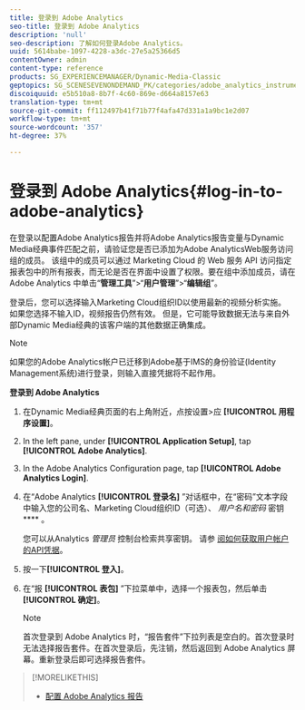 ```yaml
---
title: 登录到 Adobe Analytics
seo-title: 登录到 Adobe Analytics
description: 'null'
seo-description: 了解如何登录Adobe Analytics。
uuid: 5614babe-1097-4228-a3dc-27e5a25366d5
contentOwner: admin
content-type: reference
products: SG_EXPERIENCEMANAGER/Dynamic-Media-Classic
geptopics: SG_SCENESEVENONDEMAND_PK/categories/adobe_analytics_instrumentation_kit
discoiquuid: e5b510a8-8b7f-4c60-869e-d664a8157e63
translation-type: tm+mt
source-git-commit: ff112497b41f71b77f4afa47d331a1a9bc1e2d07
workflow-type: tm+mt
source-wordcount: '357'
ht-degree: 37%

---
```



# 登录到 Adobe Analytics{#log-in-to-adobe-analytics}

在登录以配置Adobe Analytics报告并将Adobe Analytics报告变量与Dynamic Media经典事件匹配之前，请验证您是否已添加为Adobe AnalyticsWeb服务访问组的成员。 该组中的成员可以通过 Marketing Cloud 的 Web 服务 API 访问指定报表包中的所有报表，而无论是否在界面中设置了权限。要在组中添加成员，请在 Adobe Analytics 中单击“**管理工具**”>“**用户管理**”>“**编辑组**”。

登录后，您可以选择输入Marketing Cloud组织ID以使用最新的视频分析实施。 如果您选择不输入ID，视频报告仍然有效。 但是，它可能导致数据无法与来自外部Dynamic Media经典的该客户端的其他数据正确集成。

>[!NOTE]
>
>如果您的Adobe Analytics帐户已迁移到Adobe基于IMS的身份验证(Identity Management系统)进行登录，则输入直接凭据将不起作用。

**登录到 Adobe Analytics**

1. 在Dynamic Media经典页面的右上角附近，点按设置>应 **[!UICONTROL 用程序设置]**。
1. In the left pane, under **[!UICONTROL Application Setup]**, tap **[!UICONTROL Adobe Analytics]**.
1. In the Adobe Analytics Configuration page, tap **[!UICONTROL Adobe Analytics Login]**.
1. 在“Adobe Analytics **[!UICONTROL 登录名]** ”对话框中，在“密码”文本字段中输入您的公司名、Marketing Cloud组织ID（可选）、 *用户名和密码* 密钥 **** 。

   您可以从Analytics *管理员* 控制台检索共享密钥。 请参 [阅如何获取用户帐户的API凭据](https://helpx.adobe.com/analytics/kb/how-to-get-api-credentials-for-user-accounts-.html)。

1. 按一下&#x200B;**[!UICONTROL 登入]**。
1. 在“报 **[!UICONTROL 表包]** ”下拉菜单中，选择一个报表包，然后单击 **[!UICONTROL 确定]**。

   >[!NOTE]
   >
   >首次登录到 Adobe Analytics 时，“报告套件”下拉列表是空白的。首次登录时无法选择报告套件。在首次登录后，先注销，然后返回到 Adobe Analytics 屏幕。重新登录后即可选择报告套件。

>[!MORELIKETHIS]
>
>* [配置 Adobe Analytics 报告](configuring-analytics-reports.md#configuring_adobe_analytics_reports)

